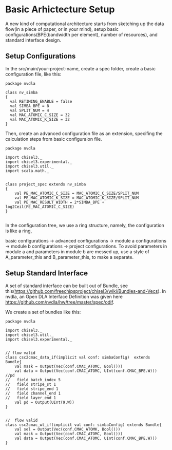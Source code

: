 # Basic Arhictecture Setup

A new kind of computational architecture starts from sketching up the data flow(in a piece of paper, or in your mind), 
setup basic configurations(BPE(bandwidth per element), number of resources), and standard interface design. 

## Setup Configurations

In the src/main/your-project-name, create a spec folder, create a basic configuration file, like this:

```
package nvdla

class nv_simba
{
  val RETIMING_ENABLE = false
  val SIMBA_BPE = 8
  val SPLIT_NUM = 4
  val MAC_ATOMIC_C_SIZE = 32
  val MAC_ATOMIC_K_SIZE = 32
}
```

Then, create an advanced configuration file as an extension, specifing the calculation steps from basic configuraion file.

```
package nvdla

import chisel3._
import chisel3.experimental._
import chisel3.util._
import scala.math._


class project_spec extends nv_simba
{
    val PE_MAC_ATOMIC_C_SIZE = MAC_ATOMIC_C_SIZE/SPLIT_NUM
    val PE_MAC_ATOMIC_K_SIZE = MAC_ATOMIC_K_SIZE/SPLIT_NUM
    val PE_MAC_RESULT_WIDTH = 2*SIMBA_BPE + log2Ceil(PE_MAC_ATOMIC_C_SIZE)
}
 

```

In the configuration tree, we use a ring structure, namely, the configuration is like a ring, 

basic configurations -> advanced configurations -> module a configurations -> module b configurations -> project configurations. To avoid parameters in module a and parameters in module b are messed up, use a style of A_parameter_this and B_parameter_this, to make a separate.

## Setup Standard Interface

A set of standard interface can be built out of Bundle, see this(https://github.com/freechipsproject/chisel3/wiki/Bundles-and-Vecs).
In nvdla, an Open DLA Interface Definition was given here https://github.com/nvdla/hw/tree/master/spec/odif.

We create a set of bundles like this:

```
package nvdla

import chisel3._
import chisel3.util._
import chisel3.experimental._


// flow valid
class csc2cmac_data_if(implicit val conf: simbaConfig)  extends Bundle{
    val mask = Output(Vec(conf.CMAC_ATOMC, Bool()))
    val data = Output(Vec(conf.CMAC_ATOMC, UInt(conf.CMAC_BPE.W)))
//pd
//   field batch_index 5
//   field stripe_st 1
//   field stripe_end 1
//   field channel_end 1
//   field layer_end 1
    val pd = Output(UInt(9.W))
}


//  flow valid
class csc2cmac_wt_if(implicit val conf: simbaConfig) extends Bundle{
    val sel = Output(Vec(conf.CMAC_ATOMK, Bool()))
    val mask = Output(Vec(conf.CMAC_ATOMC, Bool()))
    val data = Output(Vec(conf.CMAC_ATOMC, UInt(conf.CMAC_BPE.W)))
}
```







